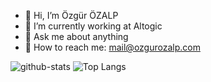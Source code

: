 - 👋  Hi, I’m Özgür ÖZALP
- 🔭  I’m currently working at Altogic
- 💬  Ask me about anything
- 🤙  How to reach me: [mail@ozgurozalp.com](mailto:mail@ozgurozalp.com?subject=From%20GitHub)


![github-stats](https://github-readme-stats.vercel.app/api?username=ozgurozalp&count_private=true&show_icons=true&theme=algolia)
![Top Langs](https://github-readme-stats.vercel.app/api/top-langs/?username=ozgurozalp&theme=algolia&layout=compact)

